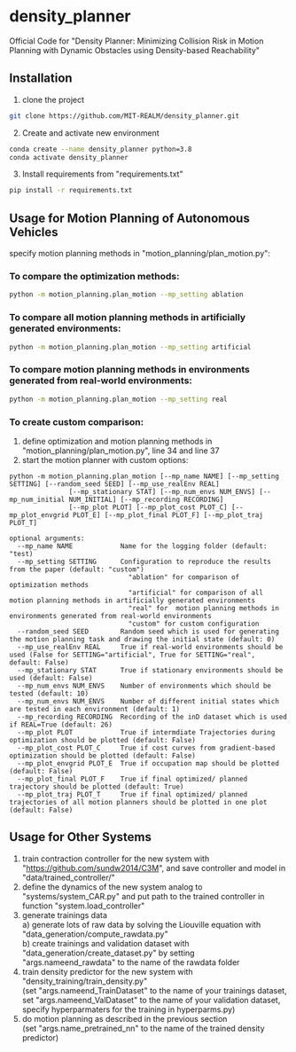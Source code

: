 # density_planner

Official Code for "Density Planner: Minimizing Collision Risk in Motion Planning with Dynamic Obstacles using Density-based Reachability"

## Installation
1. clone the project
```bash
git clone https://github.com/MIT-REALM/density_planner.git
```

2. Create and activate new environment
```bash
conda create --name density_planner python=3.8
conda activate density_planner
```

3. Install requirements from "requirements.txt"
```bash
pip install -r requirements.txt
```

## Usage for Motion Planning of Autonomous Vehicles
specify motion planning methods in "motion_planning/plan_motion.py":

### To compare the optimization methods: 
```bash
python -m motion_planning.plan_motion --mp_setting ablation
```

### To compare all motion planning methods in artificially generated environments:
```bash
python -m motion_planning.plan_motion --mp_setting artificial
```

### To compare motion planning methods in environments generated from real-world environments:
```bash
python -m motion_planning.plan_motion --mp_setting real
```

### To create custom comparison:
1. define optimization and motion planning methods in "motion_planning/plan_motion.py", line 34 and line 37  
2. start the motion planner with custom options:
```
python -m motion_planning.plan_motion [--mp_name NAME] [--mp_setting SETTING] [--random_seed SEED] [--mp_use_realEnv REAL]  
               [--mp_stationary STAT] [--mp_num_envs NUM_ENVS] [--mp_num_initial NUM_INITIAL] [--mp_recording RECORDING]  
               [--mp_plot PLOT] [--mp_plot_cost PLOT_C] [--mp_plot_envgrid PLOT_E] [--mp_plot_final PLOT_F] [--mp_plot_traj PLOT_T]
             
optional arguments:
  --mp_name NAME            Name for the logging folder (default: "test)
  --mp_setting SETTING      Configuration to reproduce the results from the paper (default: "custom")  
                              "ablation" for comparison of optimization methods  
                              "artificial" for comparison of all motion planning methods in artificially generated environments  
                              "real" for  motion planning methods in environments generated from real-world environments  
                              "custom" for custom configuration  
  --random_seed SEED        Random seed which is used for generating the motion planning task and drawing the initial state (default: 0)
  --mp_use_realEnv REAL     True if real-world environments should be used (False for SETTING="artificial", True for SETTING="real", default: False)  
  --mp_stationary STAT      True if stationary environments should be used (default: False)  
  --mp_num_envs NUM_ENVS    Number of environments which should be tested (default: 10)  
  --mp_num_envs NUM_ENVS    Number of different initial states which are tested in each environment (default: 1)  
  --mp_recording RECORDING  Recording of the inD dataset which is used if REAL=True (default: 26)  
  --mp_plot PLOT            True if intermdiate Trajectories during optimization should be plotted (default: False)
  --mp_plot_cost PLOT_C     True if cost curves from gradient-based optimization should be plotted (default: False)
  --mp_plot_envgrid PLOT_E  True if occupation map should be plotted (default: False)
  --mp_plot_final PLOT_F    True if final optimized/ planned trajectory should be plotted (default: True)
  --mp_plot_traj PLOT_T     True if final optimized/ planned trajectories of all motion planners should be plotted in one plot (default: False)
```

## Usage for Other Systems
1. train contraction controller for the new system with "https://github.com/sundw2014/C3M", and save controller and model in "data/trained_controller/"  
2. define the dynamics of the new system analog to "systems/system_CAR.py" and put path to the trained controller in function "system.load_controller"  
3. generate trainings data  
  a) generate lots of raw data by solving the Liouville equation with "data_generation/compute_rawdata.py"   
  b) create trainings and validation dataset with "data_generation/create_dataset.py" by setting "args.nameend_rawdata" to the name of the rawdata folder
4. train density predictor for the new system with "density_training/train_density.py"  
    (set "args.nameend_TrainDataset" to the name of your trainings dataset, set "args.nameend_ValDataset" to the name of your validation dataset,
    specify hyperparmaters for the training in hyperparms.py) 
5. do motion planning as described in the previous section  
    (set "args.name_pretrained_nn" to the name of the trained density predictor)

